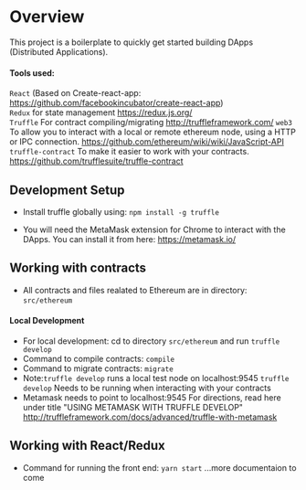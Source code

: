 # Overview

This project is a boilerplate to quickly get started building DApps (Distributed Applications).
#### Tools used: 
`React` (Based on Create-react-app: https://github.com/facebookincubator/create-react-app)
<br/>`Redux` for state management https://redux.js.org/
<br/>`Truffle` For contract compiling/migrating http://truffleframework.com/
`web3` To allow you to interact with a local or remote ethereum node, using a HTTP or IPC connection. https://github.com/ethereum/wiki/wiki/JavaScript-API
<br/>`truffle-contract` To make it easier to work with your contracts. https://github.com/trufflesuite/truffle-contract

## Development Setup
* Install truffle globally using: `npm install -g truffle`

* You will need the MetaMask extension for Chrome to interact with the DApps. You can install it from here: https://metamask.io/

## Working with contracts
* All contracts and files realated to Ethereum are in directory: `src/ethereum`
#### Local Development
* For local development: cd to directory `src/ethereum` and run `truffle develop`
* Command to compile contracts: `compile`
* Command to migrate contracts: `migrate`
* Note:`truffle develop` runs a local test node on localhost:9545 `truffle develop` Needs to be running when interacting with your contracts
* Metamask needs to point to localhost:9545 For directions, read here under title "USING METAMASK WITH TRUFFLE DEVELOP" http://truffleframework.com/docs/advanced/truffle-with-metamask

## Working with React/Redux
* Command for running the front end: `yarn start`
...more documentaion to come